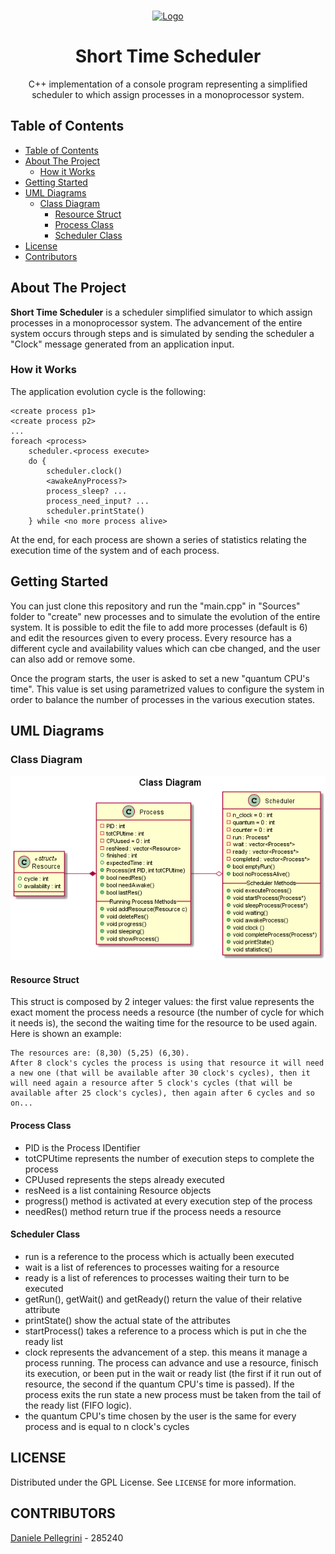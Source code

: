 <!-- PROJECT LOGO -->
<br />    
<p align="center">
  <a href="https://github.com/danielepelleg/Short-Time-Scheduler">
    <img src="https://www.flaticon.com/svg/static/icons/svg/2790/2790156.svg" alt="Logo" width="130" height="130">
  </a>
  <h1 align="center">Short Time Scheduler</h1>
  <p align="center">
    C++ implementation of a console program representing a simplified scheduler to which assign processes in a monoprocessor system.
  </p>
  
  <!-- TABLE OF CONTENTS -->
  ## Table of Contents
  
  - [Table of Contents](#table-of-contents)
  - [About The Project](#about-the-project)
    - [How it Works](#how-it-works)
  - [Getting Started](#getting-started)
  - [UML Diagrams](#uml-diagrams)
    - [Class Diagram](#class-diagram) 
      - [Resource Struct](#resource-struct)
      - [Process Class](#process-class)
      - [Scheduler Class](#scheduler-class) 
  - [License](#license)
  - [Contributors](#contributors)

## About The Project

**Short Time Scheduler** is a scheduler simplified simulator to which assign processes in a monoprocessor system.
The advancement of the entire system occurs through steps and is simulated by sending the scheduler a "Clock" message generated from an application input.

### How it Works

The application evolution cycle is the following:

    <create process p1>
    <create process p2>
    ...
    foreach <process>
        scheduler.<process execute>
        do {
            scheduler.clock()
            <awakeAnyProcess?>
            process_sleep? ...
            process_need_input? ...
            scheduler.printState()
        } while <no more process alive>

At the end, for each process are shown a series of statistics relating the execution time of the system and of each process.

<!-- GETTING STARTED -->

## Getting Started

You can just clone this repository and run the "main.cpp" in "Sources" folder to "create" new processes and to simulate the evolution of the entire system. It is possible to edit the file to add more processes (default is 6) and edit the resources given to every process. Every resource has a different cycle and availability values which can cbe changed, and the user can also add or remove some.

Once the program starts, the user is asked to set a new "quantum CPU's time".  This value is set using parametrized values to configure the system in order to balance the number of processes in the various execution states.

<!-- UML DIAGRAMS  -->    
## UML Diagrams
      
### Class Diagram 
<img src="uml/ClassDiagram/ClassDiagram.png" alt="adminUseCase">

#### Resource Struct
This struct is composed by 2 integer values: the first value represents the exact moment the process needs a resource (the number of cycle for which it needs is), the second the waiting time for the resource to be used again. Here is shown an example:
    
    The resources are: (8,30) (5,25) (6,30). 
    After 8 clock's cycles the process is using that resource it will need a new one (that will be available after 30 clock's cycles), then it will need again a resource after 5 clock's cycles (that will be available after 25 clock's cycles), then again after 6 cycles and so on... 

#### Process Class
* PID is the Process IDentifier
* totCPUtime represents the number of execution steps to complete the process
* CPUused represents the steps already executed
* resNeed is a list containing Resource objects
* progress() method is activated at every execution step of the process
* needRes() method return true if the process needs a resource

#### Scheduler Class
* run is a reference to the process which is actually been executed
* wait is a list of references to processes waiting for a resource
* ready is a list of references to processes waiting their turn to be executed
* getRun(), getWait() and getReady() return the value of their relative attribute
* printState() show the actual state of the attributes
* startProcess() takes a reference to a process which is put in che the ready list
* clock represents the advancement of a step. this means it manage a process running. The process can advance and use a resource, finisch its execution, or been put in the wait or ready list (the first if it run out of resource, the second if the quantum CPU's time is passed). If the process exits the run state a new process must be taken from the tail of the ready list (FIFO logic).
* the quantum CPU's time chosen by the user is the same for every process and is equal to n clock's cycles

<!-- LICENSE -->

## LICENSE

Distributed under the GPL License. See `LICENSE` for more information.

<!-- CONTRIBUTORS -->

## CONTRIBUTORS

[Daniele Pellegrini](https://github.com/danielepelleg) - 285240
